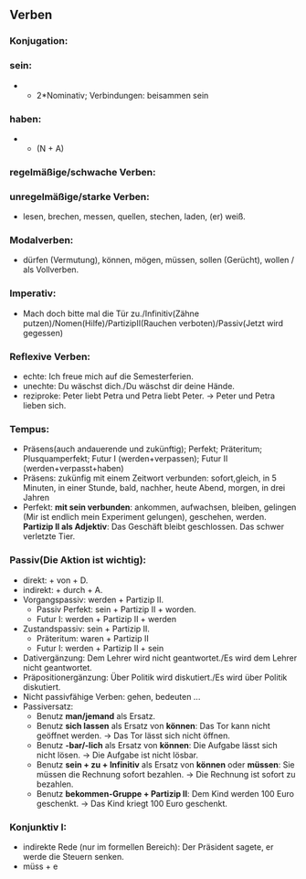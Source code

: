 ## Verben
### Konjugation:
### sein: 
- + 2*Nominativ; Verbindungen: beisammen sein
### haben:
- + (N + A)
### regelmäßige/schwache Verben:
### unregelmäßige/starke Verben: 
- lesen, brechen, messen, quellen, stechen, laden, (er) weiß.
### Modalverben: 
- dürfen (Vermutung), können, mögen, müssen, sollen (Gerücht), wollen / als Vollverben.
### Imperativ: 
- Mach doch bitte mal die Tür zu./Infinitiv(Zähne putzen)/Nomen(Hilfe)/PartizipII(Rauchen verboten)/Passiv(Jetzt wird gegessen)
### Reflexive Verben: 
- echte: Ich freue mich auf die Semesterferien.
- unechte: Du wäschst dich./Du wäschst dir deine Hände.
- reziproke: Peter liebt Petra und Petra liebt Peter. -> Peter und Petra lieben sich.
### Tempus:
- Präsens(auch andauerende und zukünftig); Perfekt; Präteritum; Plusquamperfekt; Futur I (werden+verpassen); Futur II (werden+verpasst+haben)
- Präsens: zukünfig mit einem Zeitwort verbunden: sofort,gleich, in 5 Minuten, in einer Stunde, bald, nachher, heute Abend, morgen, in drei Jahren
- Perfekt: **mit sein verbunden**: ankommen, aufwachsen, bleiben, gelingen (Mir ist endlich mein Experiment gelungen), geschehen, werden. **Partizip II als Adjektiv**: Das Geschäft bleibt geschlossen. Das schwer verletzte Tier.

### Passiv(Die Aktion ist wichtig): 
- direkt: + von + D.
- indirekt: + durch + A.
- Vorgangspassiv: werden + Partizip II.
  - Passiv Perfekt: sein + Partizip II + worden.
  - Futur I: werden + Partizip II + werden
- Zustandspassiv: sein + Partizip II.
  - Präteritum: waren + Partizip II
  - Futur I: werden + Partizip II + sein
- Dativergänzung: Dem Lehrer wird nicht geantwortet./Es wird dem Lehrer nicht geantwortet.
- Präpositionergänzung: Über Politik wird diskutiert./Es wird über Politik diskutiert.
- Nicht passivfähige Verben: gehen, bedeuten ...
- Passiversatz:
  - Benutz **man/jemand** als Ersatz.
  - Benutz **sich lassen** als Ersatz von **können**: Das Tor kann nicht geöffnet werden. -> Das Tor lässt sich nicht öffnen.
  - Benutz **-bar/-lich** als Ersatz von **können**: Die Aufgabe lässt sich nicht lösen. -> Die Aufgabe ist nicht lösbar.
  - Benutz **sein + zu + Infinitiv** als Ersatz von **können** oder **müssen**: Sie müssen die Rechnung sofort bezahlen. -> Die Rechnung ist sofort zu bezahlen.
  - Benutz **bekommen-Gruppe + Partizip II**: Dem Kind werden 100 Euro geschenkt. -> Das Kind kriegt 100 Euro geschenkt.

### Konjunktiv I:
- indirekte Rede (nur im formellen Bereich): Der Präsident sagete, er werde die Steuern senken.
- müss + e
